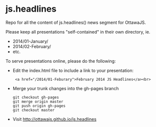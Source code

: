 js.headlines
============

Repo for all the content of js.headlines() news segment for OttawaJS.

Please keep all presentations "self-contained" in their own directory, ie.
  * 2014/01-January/
  * 2014/02-February/
  * etc.

To serve presentations online, please do the following:
  * Edit the index.html file to include a link to your presentation:
    ```
     <a href="/2014/01-Feburary">February 2014 JS Headlines</a><br>
    ```
  * Merge your trunk changes into the gh-pages branch
    ```
    git checkout gh-pages
    git merge origin master
    git push origin gh-pages
    git checkout master
    ```
  * Visit http://ottawajs.github.io/js.headlines
